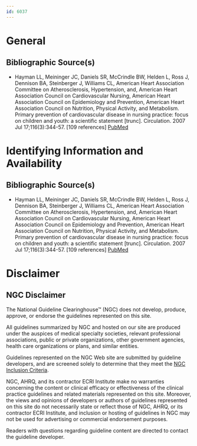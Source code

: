 ```yaml
---
id: 6037
---
```


# General

## Bibliographic Source(s)

- Hayman LL, Meininger JC, Daniels SR, McCrindle BW, Helden L, Ross J, Dennison BA, Steinberger J, Williams CL, American Heart Association Committee on Atherosclerosis, Hypertension, and, American Heart Association Council on Cardiovascular Nursing, American Heart Association Council on Epidemiology and Prevention, American Heart Association Council on Nutrition, Physical Activity, and Metabolism. Primary prevention of cardiovascular disease in nursing practice: focus on children and youth: a scientific statement [trunc]. Circulation. 2007 Jul 17;116(3):344-57. [109 references] [ PubMed ](http://www.ncbi.nlm.nih.gov/entrez/query.fcgi?cmd=Retrieve&db=pubmed&dopt=Abstract&list_uids=17592077)

# Identifying Information and Availability

## Bibliographic Source(s)

- Hayman LL, Meininger JC, Daniels SR, McCrindle BW, Helden L, Ross J, Dennison BA, Steinberger J, Williams CL, American Heart Association Committee on Atherosclerosis, Hypertension, and, American Heart Association Council on Cardiovascular Nursing, American Heart Association Council on Epidemiology and Prevention, American Heart Association Council on Nutrition, Physical Activity, and Metabolism. Primary prevention of cardiovascular disease in nursing practice: focus on children and youth: a scientific statement [trunc]. Circulation. 2007 Jul 17;116(3):344-57. [109 references] [ PubMed ](http://www.ncbi.nlm.nih.gov/entrez/query.fcgi?cmd=Retrieve&db=pubmed&dopt=Abstract&list_uids=17592077)

# Disclaimer

## NGC Disclaimer

The National Guideline Clearinghouse™ (NGC) does not develop, produce, approve, or endorse the guidelines represented on this site.

All guidelines summarized by NGC and hosted on our site are produced under the auspices of medical specialty societies, relevant professional associations, public or private organizations, other government agencies, health care organizations or plans, and similar entities.

Guidelines represented on the NGC Web site are submitted by guideline developers, and are screened solely to determine that they meet the [NGC Inclusion Criteria](/help-and-about/summaries/inclusion-criteria).

NGC, AHRQ, and its contractor ECRI Institute make no warranties concerning the content or clinical efficacy or effectiveness of the clinical practice guidelines and related materials represented on this site. Moreover, the views and opinions of developers or authors of guidelines represented on this site do not necessarily state or reflect those of NGC, AHRQ, or its contractor ECRI Institute, and inclusion or hosting of guidelines in NGC may not be used for advertising or commercial endorsement purposes.

Readers with questions regarding guideline content are directed to contact the guideline developer.

